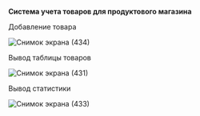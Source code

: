 **Cистема учета товаров для продуктового магазина**

Добавление товара

![Снимок экрана (434)](https://user-images.githubusercontent.com/91433112/230048387-d7e42d8c-0bea-4df0-9ad2-07e174d501ca.png)

Вывод таблицы товаров

![Снимок экрана (431)](https://user-images.githubusercontent.com/91433112/230047723-e7f153b5-6e5b-4458-88de-d88fab587630.png)

Вывод статистики

![Снимок экрана (433)](https://user-images.githubusercontent.com/91433112/230047958-cc7d82f7-6b15-48bc-821a-fc66aace7629.png)
